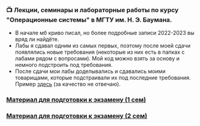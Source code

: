 ### :tv: Лекции, семинары и лабораторные работы по курсу "Операционные системы" в МГТУ им. Н. Э. Баумана.

- В начале мб криво писал, но более подробные записи 2022-2023 вы вряд ли найдёте.
- Лабы я сдавал одним из самых первых, поэтому после моей сдачи появлялись новые требования (некоторые из них есть в папках с лабами рядом с вопросами). Мой код можно взять за основу и немного подстроить под требования.
- После сдачи мои лабы доделывались и сдавались моими товарищами, которые подстраивали их под последние требования. Пример [здесь](https://github.com/marchenko-vs/ics7-os) (за качество не отвечаю).



### [Материал для подготовки к экзамену (1 сем)](https://puzzling-author-d18.notion.site/2023-7c131671d4dc46c6adf35f198b1e1b4b)



### [Материал для подготовки к экзамену (2 сем)](https://puzzling-author-d18.notion.site/2023-ef41264ba3ac4fbeaef76a816fe602a8?pvs=4)
